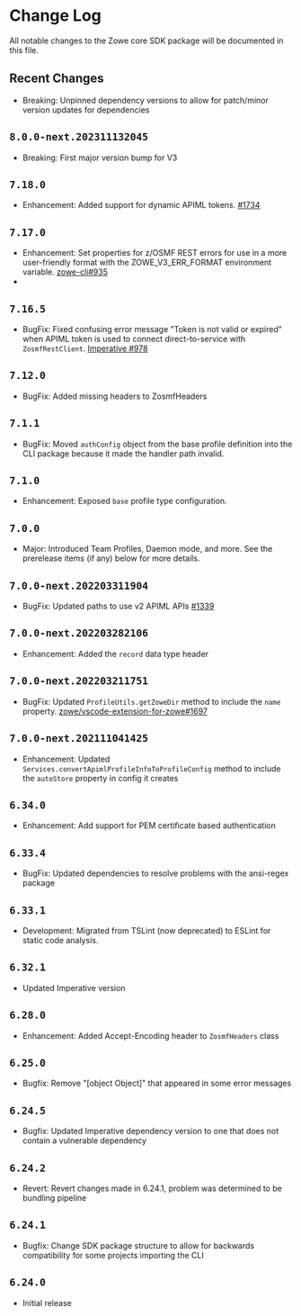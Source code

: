 # Change Log

All notable changes to the Zowe core SDK package will be documented in this file.

## Recent Changes

- Breaking: Unpinned dependency versions to allow for patch/minor version updates for dependencies

## `8.0.0-next.202311132045`

- Breaking: First major version bump for V3

## `7.18.0`

- Enhancement: Added support for dynamic APIML tokens. [#1734](https://github.com/zowe/zowe-cli/pull/1734)

## `7.17.0`

- Enhancement: Set properties for z/OSMF REST errors for use in a more user-friendly format with the ZOWE_V3_ERR_FORMAT environment variable. [zowe-cli#935](https://github.com/zowe/zowe-cli/issues/935)
-
## `7.16.5`

- BugFix: Fixed confusing error message "Token is not valid or expired" when APIML token is used to connect direct-to-service with `ZosmfRestClient`. [Imperative #978](https://github.com/zowe/imperative/issues/978)

## `7.12.0`

- BugFix: Added missing headers to ZosmfHeaders

## `7.1.1`

- BugFix: Moved `authConfig` object from the base profile definition into the CLI package because it made the handler path invalid.

## `7.1.0`

- Enhancement: Exposed `base` profile type configuration.

## `7.0.0`

- Major: Introduced Team Profiles, Daemon mode, and more. See the prerelease items (if any) below for more details.

## `7.0.0-next.202203311904`

- BugFix: Updated paths to use v2 APIML APIs [#1339](https://github.com/zowe/zowe-cli/issues/1339)

## `7.0.0-next.202203282106`

- Enhancement: Added the `record` data type header

## `7.0.0-next.202203211751`

- BugFix: Updated `ProfileUtils.getZoweDir` method to include the `name` property. [zowe/vscode-extension-for-zowe#1697](https://github.com/zowe/vscode-extension-for-zowe/issues/1697)

## `7.0.0-next.202111041425`

- Enhancement: Updated `Services.convertApimlProfileInfoToProfileConfig` method to include the `autoStore` property in config it creates

## `6.34.0`

- Enhancement: Add support for PEM certificate based authentication

## `6.33.4`

- BugFix: Updated dependencies to resolve problems with the ansi-regex package

## `6.33.1`

- Development: Migrated from TSLint (now deprecated) to ESLint for static code analysis.

## `6.32.1`

- Updated Imperative version

## `6.28.0`

- Enhancement: Added Accept-Encoding header to `ZosmfHeaders` class

## `6.25.0`

- Bugfix: Remove "[object Object]" that appeared in some error messages

## `6.24.5`

- Bugfix: Updated Imperative dependency version to one that does not contain a vulnerable dependency

## `6.24.2`

- Revert: Revert changes made in 6.24.1, problem was determined to be bundling pipeline

## `6.24.1`

- Bugfix: Change SDK package structure to allow for backwards compatibility for some projects importing the CLI

## `6.24.0`

- Initial release
